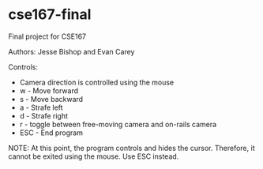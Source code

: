 cse167-final
============

Final project for CSE167

Authors: Jesse Bishop and Evan Carey

Controls:
* Camera direction is controlled using the mouse
* w - Move forward
* s - Move backward
* a - Strafe left
* d - Strafe right
* r - toggle between free-moving camera and on-rails camera
* ESC - End program

NOTE: At this point, the program controls and hides the cursor. Therefore, it cannot be exited using the mouse. Use ESC instead.

